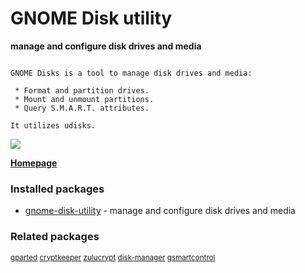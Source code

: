 # GNOME Disk utility

__manage and configure disk drives and media__

```

GNOME Disks is a tool to manage disk drives and media:

 * Format and partition drives.
 * Mount and unmount partitions.
 * Query S.M.A.R.T. attributes.

It utilizes udisks.

```

[![](https://screenshots.debian.net/thumbnail/gnome-disk-utility/)](https://screenshots.debian.net/screenshot/gnome-disk-utility/)


 **[Homepage](http://git.gnome.org/cgit/gnome-disk-utility/)**

### Installed packages

* [gnome-disk-utility](https://packages.debian.org/stretch/gnome-disk-utility) - manage and configure disk drives and media

### Related packages

<sub> [gparted](https://packages.debian.org/stretch/gparted) [cryptkeeper](https://packages.debian.org/stretch/cryptkeeper) [zulucrypt](https://packages.debian.org/stretch/zulucrypt) [disk-manager](https://packages.debian.org/stretch/disk-manager) [gsmartcontrol](https://packages.debian.org/stretch/gsmartcontrol)  </sub>

